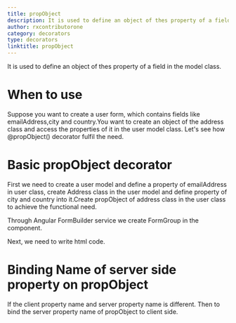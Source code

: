 ```yaml
---
title: propObject
description: It is used to define an object of thes property of a field in the model class.
author: rxcontributorone
category: decorators
type: decorators
linktitle: propObject
---
```


<div class="title-bar"><p>It is used to define an object of thes property of a field in the model class.</p></div>

# When to use
Suppose you want to create a user form, which contains fields like emailAddress,city and country.You want to create an object of the address class and access the properties of it in the user model class. 
Let's see how @propObject() decorator fulfil the need.

# Basic propObject decorator
First we need to create a user model and define a property of emailAddress in user class, create Address class in the user model and define property of city and country into it.Create propObject of address class in the user class to achieve the functional need.

<div component="app-code" key="propObject-add-model"></div> 

Through Angular FormBuilder service we create FormGroup in the component.

<div component="app-code" key="propObject-add-component"></div> 
Next, we need to write html code.
<div component="app-code" key="propObject-add-html"></div> 
<div component="app-example-runner" ref-component="app-propObject-add"></div>

# Binding Name of server side property on propObject
If the client property name and server property name is different. Then to bind the server property name of propObject to client side.

<div component="app-example-runner" ref-component="app-propObject-server" title="Binding server side name with propObject" key="server"></div>

